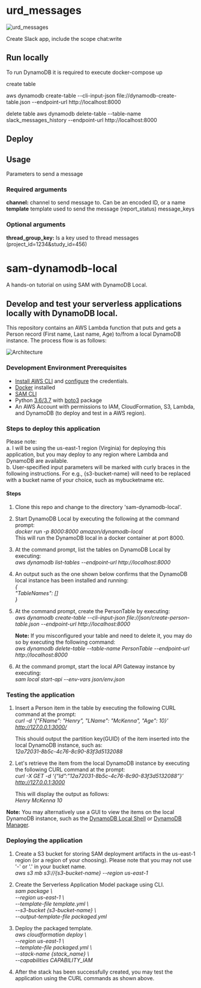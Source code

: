 # urd_messages

![urd_messages](https://github.com/jdaarevalo/urd_messages/assets/2475570/0d32ef22-568b-46ba-ad4c-ded23ef5019f)

Create Slack app, include the scope chat:write
## Run locally

To run DynamoDB it is required to execute 
docker-compose up

create table

aws dynamodb create-table --cli-input-json file://dynamodb-create-table.json --endpoint-url http://localhost:8000

delete table
aws dynamodb delete-table --table-name slack_messages_history --endpoint-url http://localhost:8000

## Deploy

## Usage
Parameters to send a message

### Required arguments

**channel:** channel to send message to. Can be an encoded ID, or a name
**template** template used to send the message (report_status)
message_keys
### Optional arguments

**thread_group_key:** Is a key used to thread messages (project_id=1234&study_id=456)






# sam-dynamodb-local
A hands-on tutorial on using SAM with DynamoDB Local.

## Develop and test your serverless applications locally with DynamoDB local.

This repository contains an AWS Lambda function that puts and gets a Person record (First name, Last name, Age) to/from a local DynamoDB instance. The process flow is as follows:  

![Architecture](https://raw.githubusercontent.com/ganshan/sam-dynamodb-local/master/process_flow.png)  



### Development Environment Prerequisites
- [Install AWS CLI](https://docs.aws.amazon.com/cli/latest/userguide/cli-chap-install.html) and [configure](https://docs.aws.amazon.com/cli/latest/userguide/cli-chap-configure.html) the credentials.
- [Docker](https://runnable.com/docker/getting-started/) installed 
- [SAM CLI](https://docs.aws.amazon.com/serverless-application-model/latest/developerguide/serverless-sam-cli-install.html)
- Python [3.6/3.7](https://www.python.org/downloads/) with [boto3](https://boto3.amazonaws.com/v1/documentation/api/latest/guide/quickstart.html) package
- An AWS Account with permissions to IAM, CloudFormation, S3, Lambda, and DynamoDB (to deploy and test in a AWS region).  

### Steps to deploy this application
Please note:   
a. I will be using the us-east-1 region (Virginia) for deploying this application, but you may deploy to any region where Lambda and DynamoDB are available.  
b. User-specified input parameters will be marked with curly braces in the following instructions. For e.g., {s3-bucket-name} will need to be replaced with a bucket name of your choice, such as mybucketname etc.  


#### Steps
1. Clone this repo and change to the directory 'sam-dynamodb-local'.  
  
2. Start DynamoDB Local by executing the following at the command prompt:  
	*docker run -p 8000:8000 amazon/dynamodb-local*  
    This will run the DynamoDB local in a docker container at port 8000.  

3. At the command prompt, list the tables on DynamoDB Local by executing:  
    *aws dynamodb list-tables --endpoint-url http://localhost:8000*  

4. An output such as the one shown below confirms that the DynamoDB local instance has been installed and running:  
    *{*  
      *"TableNames": []*   
    *}*    

5. At the command prompt, create the PersonTable by executing:  
    *aws dynamodb create-table --cli-input-json file://json/create-person-table.json --endpoint-url http://localhost:8000*  
      
      **Note:** If you misconfigured your table and need to delete it, you may do so by executing the following command:  
        *aws dynamodb delete-table --table-name PersonTable --endpoint-url http://localhost:8000*  

6. At the command prompt, start the local API Gateway instance by executing:  
    *sam local start-api --env-vars json/env.json*  

### Testing the application
1. Insert a Person item in the table by executing the following CURL command at the prompt:  
   *curl -d '{"FName": "Henry", "LName": "McKenna", "Age": 10}' http://127.0.0.1:3000/*  

    This should output the partition key(GUID) of the item inserted into the local DynamoDB instance, such as:  
    *12a72031-8b5c-4c76-8c90-83f3d5132088*  

2. Let's retrieve the item from the local DynamoDB instance by executing the following CURL command at the prompt:  
    *curl -X GET -d ‘{“Id”:”12a72031-8b5c-4c76-8c90-83f3d5132088”}’  http://127.0.0.1:3000*  

    This will display the output as follows:  
    *Henry McKenna 10*  
     
**Note:** You may alternatively use a GUI to view the items on the local DynamoDB instance, such as the [DynamoDB Local Shell](http://localhost:8000/shell/) or [DynamoDB Manager](https://github.com/YoyaTeam/dynamodb-manager).   

### Deploying the application
1. Create a S3 bucket for storing SAM deployment artifacts in the us-east-1 region (or a region of your choosing). Please note that you may not use '-' or '.' in your bucket name.  
	*aws s3 mb s3://{s3-bucket-name} --region us-east-1*  
      
2. Create the Serverless Application Model package using CLI.  
	*sam package \  
	--region us-east-1 \  
	--template-file template.yml \  
	--s3-bucket {s3-bucket-name} \  
	--output-template-file packaged.yml*  
      
2. Deploy the packaged template.  
	*aws cloudformation deploy \  
	--region us-east-1 \  
	--template-file packaged.yml \  
	--stack-name {stack_name} \  
	--capabilities CAPABILITY_IAM*  
  
3. After the stack has been successfully created, you may test the application using the CURL commands as shown above.  


